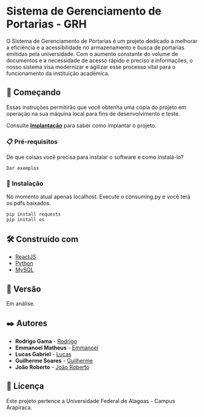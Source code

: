 # Sistema de Gerenciamento de Portarias - GRH

O Sistema de Gerenciamento de Portarias é um projeto dedicado a melhorar a eficiência e a acessibilidade no armazenamento e busca de portarias emitidas pela universidade. Com o aumento constante do volume de documentos e a necessidade de acesso rápido e preciso a informações, o nosso sistema visa modernizar e agilizar esse processo vital para o funcionamento da instituição acadêmica.

## 🚀 Começando

Essas instruções permitirão que você obtenha uma cópia do projeto em operação na sua máquina local para fins de desenvolvimento e teste.

Consulte **[Implantação](#-implanta%C3%A7%C3%A3o)** para saber como implantar o projeto.

### 📋 Pré-requisitos

De que coisas você precisa para instalar o software e como instalá-lo?

```
Dar exemplos
```

### 🔧 Instalação

No momento atual apenas localhost. Execute o consuming.py e você terá os pdfs baixados.

```
pip install requests
pip install os
```

## 🛠️ Construído com

* [ReactJS](https://react.dev) 
* [Python](https://www.python.org)
* [MySQL](https://www.mysql.com)

## 📌 Versão

Em análise.

## ✒️ Autores

* **Rodrigo Gama** - [Rodrigo](https://github.com/RodrigoGama-4/RodrigoGama-4)
* **Emmanoel Matheus** - [Emmanoel](https://github.com/Manel10010)
* **Lucas Gabriel** - [Lucas](https://github.com/Lucasdias02)
* **Guilherme Soares** - [Guilherme](https://github.com/guilhermekaua1)
* **João Roberto** - [João Roberto](https://github.com/joaorroberto)

## 📄 Licença

Este projeto pertence a Universidade Federal de Alagoas - Campus Arapiraca.

